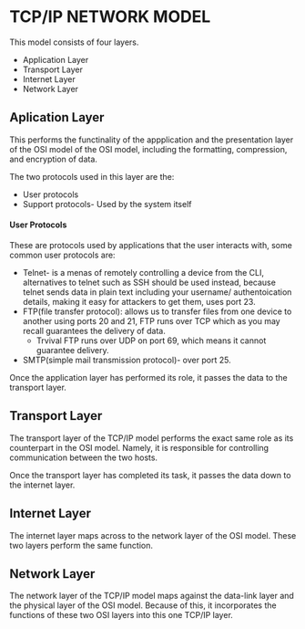# TCP/IP NETWORK MODEL
This model consists of four layers.
- Application Layer
- Transport Layer
- Internet Layer
- Network Layer

## Aplication Layer
This performs the functinality of the appplication and the presentation layer of the OSI model
of the OSI model, including the formatting, compression, and encryption of data.

The two protocols used in this layer are the:
- User protocols
- Support protocols- Used by the system itself 

#### User Protocols
These are protocols used by applications that the user interacts with, some common user 
protocols are:
- Telnet- is a menas of remotely controlling a device from the CLI, alternatives to
  telnet such as SSH should be used instead, because telnet sends data in plain text
  including your username/ authentoication details, making it easy for attackers to get them,
  uses port 23.
- FTP(file transfer protocol): allows us to transfer files from one device to another using 
  ports 20 and 21, FTP runs over TCP which as you may recall guarantees the delivery of data.
  - Trvival FTP runs over UDP on port 69, which means it cannot guarantee delivery.
- SMTP(simple mail transmission protocol)- over port 25.

Once the application layer has performed its role, it passes the data to the transport layer.

## Transport Layer
The transport layer of the TCP/IP model performs the exact same role as its counterpart in
the OSI model. Namely, it is responsible for controlling communication between the two
hosts.

Once the transport layer has completed its task, it passes the data down to the
internet layer.

## Internet Layer
The internet layer maps across to the network layer of the OSI model. These two layers perform
the same function.

## Network Layer
The network layer of the TCP/IP model maps against the data-link layer and the physical
layer of the OSI model. Because of this, it incorporates the functions of these two OSI layers
into this one TCP/IP layer.